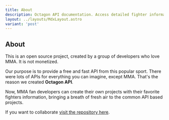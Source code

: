 ```yaml
---
title: About
description: Octagon API documentation. Access detailed fighter information, including divisions, records, personal details, and physical attributes. Get started with our API today.
layout: ../layouts/MdxLayout.astro
variant: 'post'
---
```


## About

This is an open source project, created by a group of developers who love MMA. It is not monetized.

Our purpose is to provide a free and fast API from this popular sport. There were lots of APIs for everything you can imagine, except MMA. That's the reason we created **Octagon API**.

Now, MMA fan developers can create their own projects with their favorite fighters information, bringing a breath of fresh air to the common API based projects.

If you want to collaborate <a href="https://github.com/victor-lillo/octagon-api" target="_blank" rel="noreferrer">visit the repository here</a>.

